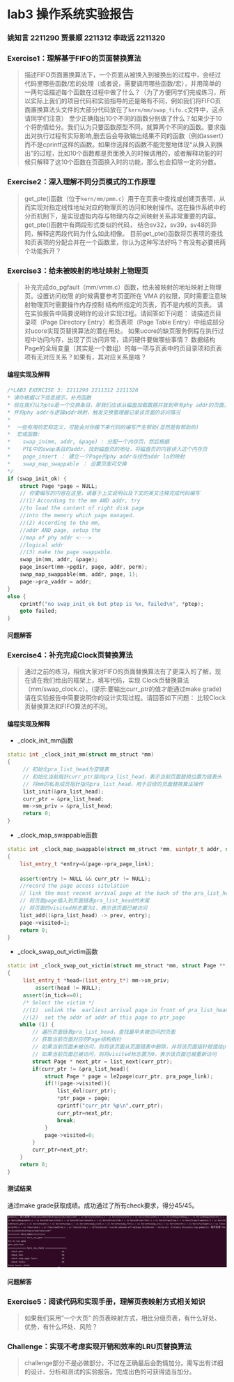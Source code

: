 # lab3 操作系统实验报告

### 姚知言 2211290 贾景顺 2211312 李政远 2211320

### Exercise1：理解基于FIFO的页面替换算法

>描述FIFO页面置换算法下，一个页面从被换入到被换出的过程中，会经过代码里哪些函数/宏的处理（或者说，需要调用哪些函数/宏），并用简单的一两句话描述每个函数在过程中做了什么？（为了方便同学们完成练习，所以实际上我们的项目代码和实验指导的还是略有不同，例如我们将FIFO页面置换算法头文件的大部分代码放在了`kern/mm/swap_fifo.c`文件中，这点请同学们注意）
至少正确指出10个不同的函数分别做了什么？如果少于10个将酌情给分。我们认为只要函数原型不同，就算两个不同的函数。要求指出对执行过程有实际影响,删去后会导致输出结果不同的函数（例如assert）而不是cprintf这样的函数。如果你选择的函数不能完整地体现“从换入到换出”的过程，比如10个函数都是页面换入的时候调用的，或者解释功能的时候只解释了这10个函数在页面换入时的功能，那么也会扣除一定的分数。

### Exercise2：深入理解不同分页模式的工作原理

>get_pte()函数（位于`kern/mm/pmm.c`）用于在页表中查找或创建页表项，从而实现对指定线性地址对应的物理页的访问和映射操作。这在操作系统中的分页机制下，是实现虚拟内存与物理内存之间映射关系非常重要的内容。
get_pte()函数中有两段形式类似的代码， 结合sv32，sv39，sv48的异同，解释这两段代码为什么如此相像。
目前get_pte()函数将页表项的查找和页表项的分配合并在一个函数里，你认为这种写法好吗？有没有必要把两个功能拆开？

### Exercise3：给未被映射的地址映射上物理页

>补充完成do_pgfault（mm/vmm.c）函数，给未被映射的地址映射上物理页。设置访问权限 的时候需要参考页面所在 VMA 的权限，同时需要注意映射物理页时需要操作内存控制 结构所指定的页表，而不是内核的页表。
请在实验报告中简要说明你的设计实现过程。请回答如下问题：
请描述页目录项（Page Directory Entry）和页表项（Page Table Entry）中组成部分对ucore实现页替换算法的潜在用处。
如果ucore的缺页服务例程在执行过程中访问内存，出现了页访问异常，请问硬件要做哪些事情？
数据结构Page的全局变量（其实是一个数组）的每一项与页表中的页目录项和页表项有无对应关系？如果有，其对应关系是啥？

#### 编程实现及解释
```cpp {.line-numbers}
/*LAB3 EXERCISE 3: 2211290 2211312 2211320
* 请你根据以下信息提示，补充函数
* 现在我们认为pte是一个交换条目，那我们应该从磁盘加载数据并放到带有phy addr的页面，
* 并将phy addr与逻辑addr映射，触发交换管理器记录该页面的访问情况
*
*  一些有用的宏和定义，可能会对你接下来代码的编写产生帮助(显然是有帮助的)
*  宏或函数:
*    swap_in(mm, addr, &page) : 分配一个内存页，然后根据
*    PTE中的swap条目的addr，找到磁盘页的地址，将磁盘页的内容读入这个内存页
*    page_insert ： 建立一个Page的phy addr与线性addr la的映射
*    swap_map_swappable ： 设置页面可交换
*/
if (swap_init_ok) {
    struct Page *page = NULL;
    // 你要编写的内容在这里，请基于上文说明以及下文的英文注释完成代码编写
    //(1）According to the mm AND addr, try
    //to load the content of right disk page
    //into the memory which page managed.
    //(2) According to the mm,
    //addr AND page, setup the
    //map of phy addr <--->
    //logical addr
    //(3) make the page swappable.
    swap_in(mm, addr, &page);
    page_insert(mm->pgdir, page, addr, perm);
    swap_map_swappable(mm, addr, page, 1);
    page->pra_vaddr = addr;
} 
else {
    cprintf("no swap_init_ok but ptep is %x, failed\n", *ptep);
    goto failed;
}
```

#### 问题解答

### Exercise4：补充完成Clock页替换算法

>通过之前的练习，相信大家对FIFO的页面替换算法有了更深入的了解，现在请在我们给出的框架上，填写代码，实现 Clock页替换算法（mm/swap_clock.c）。(提示:要输出curr_ptr的值才能通过make grade)
请在实验报告中简要说明你的设计实现过程。请回答如下问题：
比较Clock页替换算法和FIFO算法的不同。

#### 编程实现及解释

- _clock_init_mm函数 
```cpp {.line-numbers}
static int _clock_init_mm(struct mm_struct *mm)
{    
     // 初始化pra_list_head为空链表
     // 初始化当前指针curr_ptr指向pra_list_head，表示当前页面替换位置为链表头
     // 将mm的私有成员指针指向pra_list_head，用于后续的页面替换算法操作
     list_init(&pra_list_head);
     curr_ptr = &pra_list_head;
     mm->sm_priv = &pra_list_head;
     return 0;
}
```
- _clock_map_swappable函数
```cpp {.line-numbers}
static int _clock_map_swappable(struct mm_struct *mm, uintptr_t addr, struct Page *page, int swap_in)
{
    list_entry_t *entry=&(page->pra_page_link);
 
    assert(entry != NULL && curr_ptr != NULL);
    //record the page access situlation
    // link the most recent arrival page at the back of the pra_list_head qeueue.
    // 将页面page插入到页面链表pra_list_head的末尾
    // 将页面的visited标志置为1，表示该页面已被访问
    list_add((&pra_list_head) -> prev, entry);
    page->visited=1;
    return 0;
}
```
- _clock_swap_out_victim函数
```cpp {.line-numbers}
static int _clock_swap_out_victim(struct mm_struct *mm, struct Page ** ptr_page, int in_tick)
{
     list_entry_t *head=(list_entry_t*) mm->sm_priv;
         assert(head != NULL);
     assert(in_tick==0);
     /* Select the victim */
     //(1)  unlink the  earliest arrival page in front of pra_list_head qeueue
     //(2)  set the addr of addr of this page to ptr_page  
    while (1) {
        // 遍历页面链表pra_list_head，查找最早未被访问的页面
        // 获取当前页面对应的Page结构指针
        // 如果当前页面未被访问，则将该页面从页面链表中删除，并将该页面指针赋值给ptr_page作为换出页面
        // 如果当前页面已被访问，则将visited标志置为0，表示该页面已被重新访问
        struct Page * next_ptr = list_next(curr_ptr);
        if(curr_ptr != &pra_list_head){
        	struct Page * page = le2page(curr_ptr, pra_page_link);
        	if(!(page->visited)){
            	list_del(curr_ptr);
            	*ptr_page = page;
            	cprintf("curr_ptr %p\n",curr_ptr);
            	curr_ptr=next_ptr;
            	break;
            }
            page->visited=0;
        }
        curr_ptr=next_ptr;
    }
    return 0;
}
```

#### 测试结果

通过make grade获取成绩。成功通过了所有check要求，得分45/45。

![](grade.png)

#### 问题解答

### Exercise5：阅读代码和实现手册，理解页表映射方式相关知识

>如果我们采用”一个大页“ 的页表映射方式，相比分级页表，有什么好处、优势，有什么坏处、风险？

### Challenge：实现不考虑实现开销和效率的LRU页替换算法

>challenge部分不是必做部分，不过在正确最后会酌情加分。需写出有详细的设计、分析和测试的实验报告。完成出色的可获得适当加分。